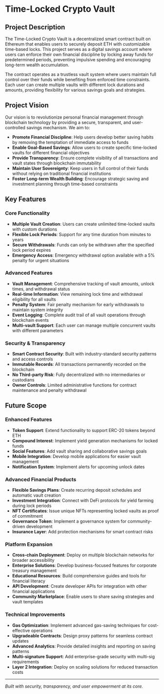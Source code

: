 # Time-Locked Crypto Vault

## Project Description

The Time-Locked Crypto Vault is a decentralized smart contract built on Ethereum that enables users to securely deposit ETH with customizable time-based locks. This project serves as a digital savings account where users can enforce their own financial discipline by locking away funds for predetermined periods, preventing impulsive spending and encouraging long-term wealth accumulation.

The contract operates as a trustless vault system where users maintain full control over their funds while benefiting from enforced time constraints. Each user can create multiple vaults with different lock durations and amounts, providing flexibility for various savings goals and strategies.

## Project Vision

Our vision is to revolutionize personal financial management through blockchain technology by providing a secure, transparent, and user-controlled savings mechanism. We aim to:

- **Promote Financial Discipline**: Help users develop better saving habits by removing the temptation of immediate access to funds
- **Enable Goal-Based Savings**: Allow users to create specific time-locked vaults for different financial objectives
- **Provide Transparency**: Ensure complete visibility of all transactions and vault states through blockchain immutability
- **Maintain User Sovereignty**: Keep users in full control of their funds without relying on traditional financial institutions
- **Foster Long-term Wealth Building**: Encourage strategic saving and investment planning through time-based constraints

## Key Features

### Core Functionality
- **Multiple Vault Creation**: Users can create unlimited time-locked vaults with custom durations
- **Flexible Lock Periods**: Support for any time duration from minutes to years
- **Secure Withdrawals**: Funds can only be withdrawn after the specified lock period expires
- **Emergency Access**: Emergency withdrawal option available with a 5% penalty for urgent situations

### Advanced Features
- **Vault Management**: Comprehensive tracking of vault amounts, unlock times, and withdrawal status
- **Real-time Information**: View remaining lock time and withdrawal eligibility for all vaults
- **Penalty System**: Fair penalty mechanism for early withdrawals to maintain system integrity
- **Event Logging**: Complete audit trail of all vault operations through blockchain events
- **Multi-vault Support**: Each user can manage multiple concurrent vaults with different parameters

### Security & Transparency
- **Smart Contract Security**: Built with industry-standard security patterns and access controls
- **Immutable Records**: All transactions permanently recorded on the blockchain
- **No Third-party Risk**: Fully decentralized with no intermediaries or custodians
- **Owner Controls**: Limited administrative functions for contract maintenance and penalty withdrawal

## Future Scope

### Enhanced Features
- **Token Support**: Extend functionality to support ERC-20 tokens beyond ETH
- **Compound Interest**: Implement yield generation mechanisms for locked funds
- **Social Features**: Add vault sharing and collaborative savings goals
- **Mobile Integration**: Develop mobile applications for easier vault management
- **Notification System**: Implement alerts for upcoming unlock dates

### Advanced Financial Products
- **Flexible Savings Plans**: Create recurring deposit schedules and automatic vault creation
- **Investment Integration**: Connect with DeFi protocols for yield farming during lock periods
- **NFT Certificates**: Issue unique NFTs representing locked vaults as proof of commitment
- **Governance Token**: Implement a governance system for community-driven development
- **Insurance Layer**: Add protection mechanisms for smart contract risks

### Platform Expansion
- **Cross-chain Deployment**: Deploy on multiple blockchain networks for broader accessibility
- **Enterprise Solutions**: Develop business-focused features for corporate treasury management
- **Educational Resources**: Build comprehensive guides and tools for financial literacy
- **API Development**: Create developer APIs for integration with other financial applications
- **Community Marketplace**: Enable users to share saving strategies and vault templates

### Technical Improvements
- **Gas Optimization**: Implement advanced gas-saving techniques for cost-effective operations
- **Upgradeable Contracts**: Design proxy patterns for seamless contract updates
- **Advanced Analytics**: Provide detailed insights and reporting on saving patterns
- **Multi-signature Support**: Add enterprise-grade security with multi-sig requirements
- **Layer 2 Integration**: Deploy on scaling solutions for reduced transaction costs

---

*Built with security, transparency, and user empowerment at its core.*
